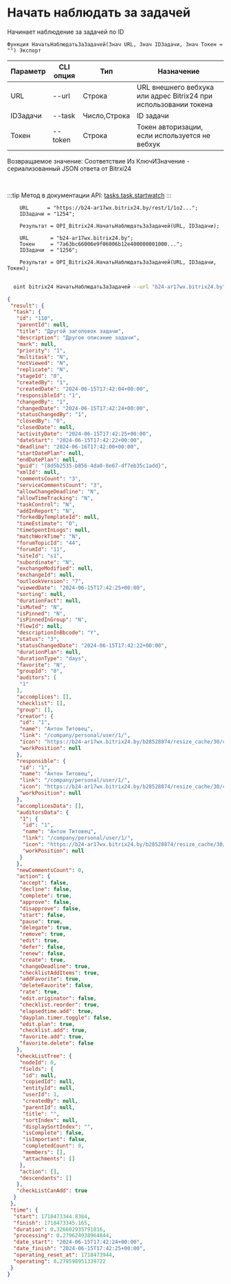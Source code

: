 ﻿---
sidebar_position: 14
---

# Начать наблюдать за задачей
 Начинает наблюдение за задачей по ID



`Функция НачатьНаблюдатьЗаЗадачей(Знач URL, Знач IDЗадачи, Знач Токен = "") Экспорт`

  | Параметр | CLI опция | Тип | Назначение |
  |-|-|-|-|
  | URL | --url | Строка | URL внешнего вебхука или адрес Bitrix24 при использовании токена |
  | IDЗадачи | --task | Число,Строка | ID задачи |
  | Токен | --token | Строка | Токен авторизации, если используется не вебхук |

  
  Возвращаемое значение:   Соответствие Из КлючИЗначение - сериализованный JSON ответа от Bitrxi24

<br/>

:::tip
Метод в документации API: [tasks.task.startwatch](https://dev.1c-bitrix.ru/rest_help/tasks/task/tasks/tasks_task_startwatch.php)
:::
<br/>


```bsl title="Пример кода"
    URL      = "https://b24-ar17wx.bitrix24.by/rest/1/1o2...";
    IDЗадачи = "1254";

    Результат = OPI_Bitrix24.НачатьНаблюдатьЗаЗадачей(URL, IDЗадачи);

    URL       = "b24-ar17wx.bitrix24.by";
    Токен     = "7a63bc66006e9f06006b12e400000001000...";
    IDЗадачи  = "1256";

    Результат = OPI_Bitrix24.НачатьНаблюдатьЗаЗадачей(URL, IDЗадачи, Токен);
```



```sh title="Пример команды CLI"
    
  oint bitrix24 НачатьНаблюдатьЗаЗадачей --url "b24-ar17wx.bitrix24.by" --task "170" --token "b9df7366006e9f06006b12e400000001000..."

```

```json title="Результат"
{
 "result": {
  "task": {
   "id": "110",
   "parentId": null,
   "title": "Другой заголовок задачи",
   "description": "Другое описание задачи",
   "mark": null,
   "priority": "1",
   "multitask": "N",
   "notViewed": "N",
   "replicate": "N",
   "stageId": "0",
   "createdBy": "1",
   "createdDate": "2024-06-15T17:42:04+00:00",
   "responsibleId": "1",
   "changedBy": "1",
   "changedDate": "2024-06-15T17:42:24+00:00",
   "statusChangedBy": "1",
   "closedBy": "0",
   "closedDate": null,
   "activityDate": "2024-06-15T17:42:25+00:00",
   "dateStart": "2024-06-15T17:42:22+00:00",
   "deadline": "2024-06-16T17:42:00+00:00",
   "startDatePlan": null,
   "endDatePlan": null,
   "guid": "{8d5b2535-b856-4da0-8e67-df7eb35c1add}",
   "xmlId": null,
   "commentsCount": "3",
   "serviceCommentsCount": "3",
   "allowChangeDeadline": "N",
   "allowTimeTracking": "N",
   "taskControl": "N",
   "addInReport": "N",
   "forkedByTemplateId": null,
   "timeEstimate": "0",
   "timeSpentInLogs": null,
   "matchWorkTime": "N",
   "forumTopicId": "44",
   "forumId": "11",
   "siteId": "s1",
   "subordinate": "N",
   "exchangeModified": null,
   "exchangeId": null,
   "outlookVersion": "7",
   "viewedDate": "2024-06-15T17:42:25+00:00",
   "sorting": null,
   "durationFact": null,
   "isMuted": "N",
   "isPinned": "N",
   "isPinnedInGroup": "N",
   "flowId": null,
   "descriptionInBbcode": "Y",
   "status": "3",
   "statusChangedDate": "2024-06-15T17:42:22+00:00",
   "durationPlan": null,
   "durationType": "days",
   "favorite": "N",
   "groupId": "0",
   "auditors": [
    "1"
   ],
   "accomplices": [],
   "checklist": [],
   "group": [],
   "creator": {
    "id": "1",
    "name": "Антон Титовец",
    "link": "/company/personal/user/1/",
    "icon": "https://b24-ar17wx.bitrix24.by/b28528874/resize_cache/30/c0120a8d7c10d63c83e32398d1ec4d9e/main/d7e/d7e99cf556e4ab676463dae2c00ddfbb/a7e0af6899300e3c684caeca5c334d81.jpg",
    "workPosition": null
   },
   "responsible": {
    "id": "1",
    "name": "Антон Титовец",
    "link": "/company/personal/user/1/",
    "icon": "https://b24-ar17wx.bitrix24.by/b28528874/resize_cache/30/c0120a8d7c10d63c83e32398d1ec4d9e/main/d7e/d7e99cf556e4ab676463dae2c00ddfbb/a7e0af6899300e3c684caeca5c334d81.jpg",
    "workPosition": null
   },
   "accomplicesData": [],
   "auditorsData": {
    "1": {
     "id": "1",
     "name": "Антон Титовец",
     "link": "/company/personal/user/1/",
     "icon": "https://b24-ar17wx.bitrix24.by/b28528874/resize_cache/30/c0120a8d7c10d63c83e32398d1ec4d9e/main/d7e/d7e99cf556e4ab676463dae2c00ddfbb/a7e0af6899300e3c684caeca5c334d81.jpg",
     "workPosition": null
    }
   },
   "newCommentsCount": 0,
   "action": {
    "accept": false,
    "decline": false,
    "complete": true,
    "approve": false,
    "disapprove": false,
    "start": false,
    "pause": true,
    "delegate": true,
    "remove": true,
    "edit": true,
    "defer": false,
    "renew": false,
    "create": true,
    "changeDeadline": true,
    "checklistAddItems": true,
    "addFavorite": true,
    "deleteFavorite": false,
    "rate": true,
    "edit.originator": false,
    "checklist.reorder": true,
    "elapsedtime.add": true,
    "dayplan.timer.toggle": false,
    "edit.plan": true,
    "checklist.add": true,
    "favorite.add": true,
    "favorite.delete": false
   },
   "checkListTree": {
    "nodeId": 0,
    "fields": {
     "id": null,
     "copiedId": null,
     "entityId": null,
     "userId": 1,
     "createdBy": null,
     "parentId": null,
     "title": "",
     "sortIndex": null,
     "displaySortIndex": "",
     "isComplete": false,
     "isImportant": false,
     "completedCount": 0,
     "members": [],
     "attachments": []
    },
    "action": [],
    "descendants": []
   },
   "checkListCanAdd": true
  }
 },
 "time": {
  "start": 1718473344.8384,
  "finish": 1718473345.165,
  "duration": 0.326602935791016,
  "processing": 0.279624938964844,
  "date_start": "2024-06-15T17:42:24+00:00",
  "date_finish": "2024-06-15T17:42:25+00:00",
  "operating_reset_at": 1718473944,
  "operating": 0.279598951339722
 }
}
```
